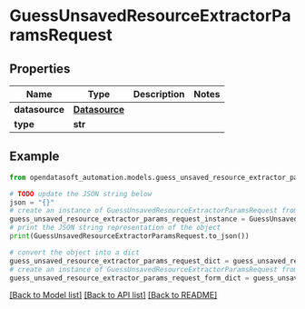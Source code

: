 # GuessUnsavedResourceExtractorParamsRequest


## Properties

Name | Type | Description | Notes
------------ | ------------- | ------------- | -------------
**datasource** | [**Datasource**](Datasource.md) |  | 
**type** | **str** |  | 

## Example

```python
from opendatasoft_automation.models.guess_unsaved_resource_extractor_params_request import GuessUnsavedResourceExtractorParamsRequest

# TODO update the JSON string below
json = "{}"
# create an instance of GuessUnsavedResourceExtractorParamsRequest from a JSON string
guess_unsaved_resource_extractor_params_request_instance = GuessUnsavedResourceExtractorParamsRequest.from_json(json)
# print the JSON string representation of the object
print(GuessUnsavedResourceExtractorParamsRequest.to_json())

# convert the object into a dict
guess_unsaved_resource_extractor_params_request_dict = guess_unsaved_resource_extractor_params_request_instance.to_dict()
# create an instance of GuessUnsavedResourceExtractorParamsRequest from a dict
guess_unsaved_resource_extractor_params_request_form_dict = guess_unsaved_resource_extractor_params_request.from_dict(guess_unsaved_resource_extractor_params_request_dict)
```
[[Back to Model list]](../README.md#documentation-for-models) [[Back to API list]](../README.md#documentation-for-api-endpoints) [[Back to README]](../README.md)


